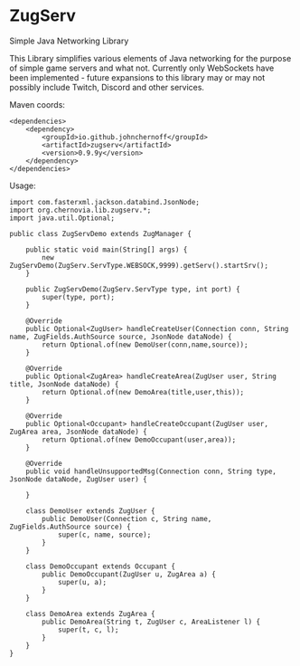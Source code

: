 # ZugServ
Simple Java Networking Library

This Library simplifies various elements of Java networking for the purpose of simple game servers and what not.  Currently only WebSockets have been implemented - future expansions to this library may or may not possibly include Twitch, Discord and other services. 

Maven coords:

    <dependencies>
        <dependency>
            <groupId>io.github.johnchernoff</groupId>
            <artifactId>zugserv</artifactId>
            <version>0.9.9y</version>
        </dependency>
    </dependencies>

Usage:

```
import com.fasterxml.jackson.databind.JsonNode;
import org.chernovia.lib.zugserv.*;
import java.util.Optional;

public class ZugServDemo extends ZugManager {

    public static void main(String[] args) {
        new ZugServDemo(ZugServ.ServType.WEBSOCK,9999).getServ().startSrv();
    }

    public ZugServDemo(ZugServ.ServType type, int port) {
        super(type, port);
    }

    @Override
    public Optional<ZugUser> handleCreateUser(Connection conn, String name, ZugFields.AuthSource source, JsonNode dataNode) {
        return Optional.of(new DemoUser(conn,name,source));
    }

    @Override
    public Optional<ZugArea> handleCreateArea(ZugUser user, String title, JsonNode dataNode) {
        return Optional.of(new DemoArea(title,user,this));
    }

    @Override
    public Optional<Occupant> handleCreateOccupant(ZugUser user, ZugArea area, JsonNode dataNode) {
        return Optional.of(new DemoOccupant(user,area));
    }

    @Override
    public void handleUnsupportedMsg(Connection conn, String type, JsonNode dataNode, ZugUser user) {

    }

    class DemoUser extends ZugUser {
        public DemoUser(Connection c, String name, ZugFields.AuthSource source) {
            super(c, name, source);
        }
    }

    class DemoOccupant extends Occupant {
        public DemoOccupant(ZugUser u, ZugArea a) {
            super(u, a);
        }
    }

    class DemoArea extends ZugArea {
        public DemoArea(String t, ZugUser c, AreaListener l) {
            super(t, c, l);
        }
    }
}


